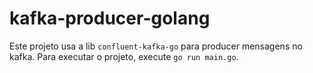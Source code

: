 # kafka-producer-golang
Este projeto usa a lib `confluent-kafka-go` para producer mensagens no kafka. 
Para executar o projeto, execute `go run main.go`.
